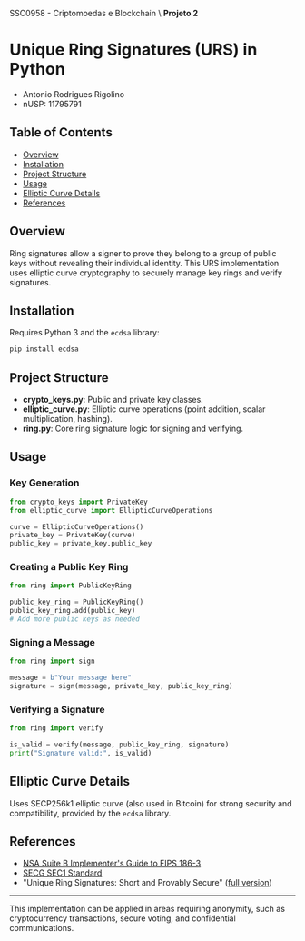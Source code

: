  SSC0958 - Criptomoedas e Blockchain  \\ **Projeto 2**
# Unique Ring Signatures (URS) in Python
- Antonio Rodrigues Rigolino 
- nUSP: 11795791

## Table of Contents
- [Overview](#overview)
- [Installation](#installation)
- [Project Structure](#project-structure)
- [Usage](#usage)
- [Elliptic Curve Details](#elliptic-curve-details)
- [References](#references)

## Overview
Ring signatures allow a signer to prove they belong to a group of public keys without revealing their individual identity. This URS implementation uses elliptic curve cryptography to securely manage key rings and verify signatures.

## Installation
Requires Python 3 and the `ecdsa` library:
```bash
pip install ecdsa
```

## Project Structure

- **crypto_keys.py**: Public and private key classes.
- **elliptic_curve.py**: Elliptic curve operations (point addition, scalar multiplication, hashing).
- **ring.py**: Core ring signature logic for signing and verifying.

## Usage

### Key Generation
```python
from crypto_keys import PrivateKey
from elliptic_curve import EllipticCurveOperations

curve = EllipticCurveOperations()
private_key = PrivateKey(curve)
public_key = private_key.public_key
```

### Creating a Public Key Ring
```python
from ring import PublicKeyRing

public_key_ring = PublicKeyRing()
public_key_ring.add(public_key)
# Add more public keys as needed
```

### Signing a Message
```python
from ring import sign

message = b"Your message here"
signature = sign(message, private_key, public_key_ring)
```

### Verifying a Signature
```python
from ring import verify

is_valid = verify(message, public_key_ring, signature)
print("Signature valid:", is_valid)
```

## Elliptic Curve Details
Uses SECP256k1 elliptic curve (also used in Bitcoin) for strong security and compatibility, provided by the `ecdsa` library.

## References
- [NSA Suite B Implementer's Guide to FIPS 186-3](https://www.nsa.gov/ia/_files/ecdsa.pdf)
- [SECG SEC1 Standard](https://www.secg.org/download/aid-780/sec1-v2.pdf)
- "Unique Ring Signatures: Short and Provably Secure" ([full version](http://eprint.iacr.org/2012/577.pdf))

---

This implementation can be applied in areas requiring anonymity, such as cryptocurrency transactions, secure voting, and confidential communications.
